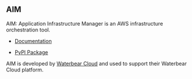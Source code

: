 ## AIM

AIM: Application Infrastructure Manager is an AWS infrastructure orchestration tool.

 - [Documentation](https://aim.waterbear.cloud)

 - [PyPI Package](https://pypi.org/project/aim/)

AIM is developed by [Waterbear Cloud](https://waterbear.cloud) and used to support their Waterbear Cloud platform.

